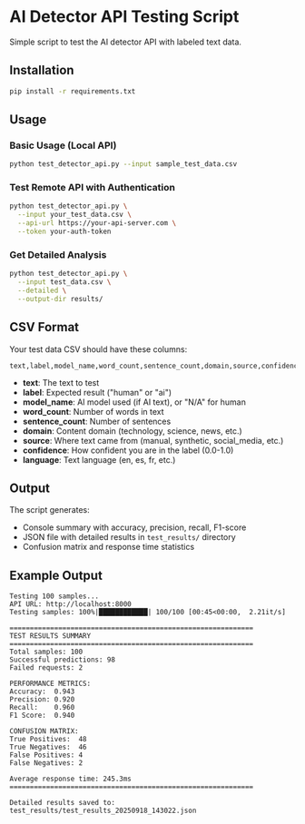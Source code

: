 # AI Detector API Testing Script

Simple script to test the AI detector API with labeled text data.

## Installation

```bash
pip install -r requirements.txt
```

## Usage

### Basic Usage (Local API)
```bash
python test_detector_api.py --input sample_test_data.csv
```

### Test Remote API with Authentication
```bash
python test_detector_api.py \
  --input your_test_data.csv \
  --api-url https://your-api-server.com \
  --token your-auth-token
```

### Get Detailed Analysis
```bash
python test_detector_api.py \
  --input test_data.csv \
  --detailed \
  --output-dir results/
```

## CSV Format

Your test data CSV should have these columns:
```csv
text,label,model_name,word_count,sentence_count,domain,source,confidence,language
```

- **text**: The text to test
- **label**: Expected result ("human" or "ai")
- **model_name**: AI model used (if AI text), or "N/A" for human
- **word_count**: Number of words in text
- **sentence_count**: Number of sentences
- **domain**: Content domain (technology, science, news, etc.)
- **source**: Where text came from (manual, synthetic, social_media, etc.)
- **confidence**: How confident you are in the label (0.0-1.0)
- **language**: Text language (en, es, fr, etc.)

## Output

The script generates:
- Console summary with accuracy, precision, recall, F1-score
- JSON file with detailed results in `test_results/` directory
- Confusion matrix and response time statistics

## Example Output

```
Testing 100 samples...
API URL: http://localhost:8000
Testing samples: 100%|████████████| 100/100 [00:45<00:00,  2.21it/s]

============================================================
TEST RESULTS SUMMARY
============================================================
Total samples: 100
Successful predictions: 98
Failed requests: 2

PERFORMANCE METRICS:
Accuracy:  0.943
Precision: 0.920
Recall:    0.960
F1 Score:  0.940

CONFUSION MATRIX:
True Positives:  48
True Negatives:  46
False Positives: 4
False Negatives: 2

Average response time: 245.3ms
============================================================

Detailed results saved to: test_results/test_results_20250918_143022.json
```